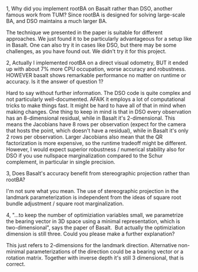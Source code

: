 1, Why did you implement rootBA on Basalt rather than DSO, another famous work from TUM? Since rootBA is designed for solving large-scale BA, and DSO maintains a much larger BA.

The technique we presented in the paper is suitable for different approaches. We just found it to be particularly advantageous for a setup like in Basalt. One can also try it in cases like DSO, but there may be some challenges, as you have found out. We didn't try it for this project.

2, Actually I implemented rootBA on a direct visual odometry, BUT it ended up with about 7% more CPU occupation, worse accuracy and robustness. HOWEVER basalt shows remarkable performance no matter on runtime or accuracy. Is it the answer of question 1?

Hard to say without further information. The DSO code is quite complex and not particularly well-documented. AFAIK it employs a lot of computational tricks to make things fast. It might be hard to have all of that in mind when making changes.
One thing to keep in mind is that in DSO every observation has an 8-dimensional residual, while in Basalt it's 2-dimensional. This means the Jacobians have 8 rows per observation (expect for the camera that hosts the point, which doesn't have a residual), while in Basalt it's only 2 rows per observation. Larger Jacobians also mean that the QR factorization is more expensive, so the runtime tradeoff might be different.
However, I would expect superior robustness / numerical stability also for DSO if you use nullspace marginalization compared to the Schur complement, in particular in single precision.

3, Does Basalt's accuracy benefit from stereographic projection rather than rootBA?

I'm not sure what you mean. The use of stereographic projection in the landmark parameterization is independent from the ideas of square root bundle adjustment / square root marginalization.

4, "...to keep the number of optimiziation variables small, we parametrize the bearing vector in 3D space using a minimal representation, which is two-dimensional", says the paper of Basalt.  But actually the optimiziation dimension is still three. Could you please make a further explanation?

This just refers to 2-dimensions for the landmark direction. Alternative non-minimal parameterizations of the direction could be a bearing vector or a rotation matrix. Together with inverse depth it's still 3 dimensional, that is correct.
